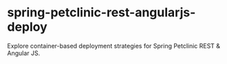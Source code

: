 # spring-petclinic-rest-angularjs-deploy
Explore container-based deployment strategies for Spring Petclinic REST &amp; Angular JS.
